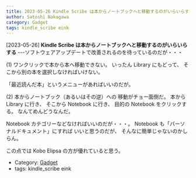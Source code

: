 ```yaml
---
title: 2023-05-26 Kindle Scribe は本からノートブックへと移動するのがいらいらする ---ソフトウェアアップデートで改善されるのを待っているのだが・・・
author: Satoshi Nakagawa
category: Gadget
tags: kindle_scribe eink
---
```


[2023-05-26] **Kindle Scribe は本からノートブックへと移動するのがいらいらする**  ---ソフトウェアアップデートで改善されるのを待っているのだが・・・

 (1) ワンクリックで本から本へ移動できない。
いったん Library にもどって、
そこから別の本を選択しなければいけない。

 「最近読んだ本」というメニューがあればいいのだが。

 (2) 本からノートブック（あるいはその逆）への
移動がチョー面倒だ。
本から Library に行き、
そこから Notebook に行き、
目的の Notebook をクリックする。
なんてめんどうなんだ。

 Notebook カテゴリーなどなければいいのだが・・・。
Notebook も「パーソナルドキュメント」にすれば
いいと思うのだが、
そんなに簡単じゃないのかしらん。

 この点では Kobo Elipsa の方が優れていると思う。

- Category: [Gadget](https://merapano.github.io/categories.html#Gadget)
- tags: kindle_scribe eink
